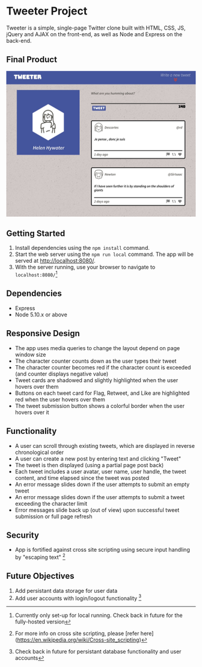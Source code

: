 # Tweeter Project

Tweeter is a simple, single-page Twitter clone built with HTML, CSS, JS, jQuery and AJAX on the front-end, as well as Node and Express on the back-end.

## Final Product

!["URL Summary Page"](https://github.com/double-slide/tweeter/blob/master/docs/app_view.jpg "App view")

## Getting Started

1. Install dependencies using the `npm install` command.
2. Start the web server using the `npm run local` command. The app will be served at <http://localhost:8080/>.
3. With the server running, use your browser to navigate to `localhost:8080/`[^1]

## Dependencies

- Express
- Node 5.10.x or above

## Responsive Design
- The app uses media queries to change the layout depend on page window size
- The character counter counts down as the user types their tweet
- The character counter becomes red if the character count is exceeded (and counter displays negative value)
- Tweet cards are shadowed and slightly highlighted when the user hovers over them
- Buttons on each tweet card for Flag, Retweet, and Like are highlighted red when the user hovers over them
- The tweet submission button shows a colorful border when the user hovers over it

## Functionality
- A user can scroll through existing tweets, which are displayed in reverse chronological order
- A user can create a new post by entering text and clicking "Tweet"
- The tweet is then displayed (using a partial page post back)
- Each tweet includes a user avatar, user name, user handle, the tweet content, and time elapsed since the tweet was posted
- An error message slides down if the user attempts to submit an empty tweet
- An error message slides down if the user attempts to submit a tweet exceeding the character limit 
- Error messages slide back up (out of view) upon successful tweet submission or full page refresh

## Security
- App is fortified against cross site scripting using secure input handling by "escaping text" [^2]

## Future Objectives
1. Add persistant data storage for user data
2. Add user accounts with login/logout functionality [^3]

[^1]: Currently only set-up for local running. Check back in future for the fully-hosted version
[^2]: For more info on cross site scripting, please [refer here] (https://en.wikipedia.org/wiki/Cross-site_scripting)
[^3]: Check back in future for persistant database functionality and user accounts